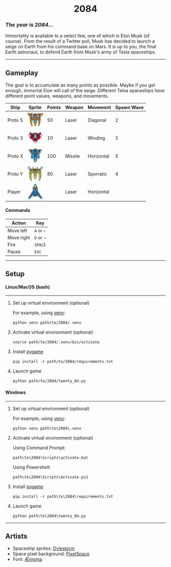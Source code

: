 <h1 align=center><b>2084</b></h1>

### *The year is 2084...*

Immortality is available to a select few, one of which is Elon Musk (of course). From the result of a Twitter poll, Musk has decided to launch a seige on Earth from his command base on Mars. It is up to you, the final Earth astronaut, to defend Earth from Musk's army of Tesla spaceships. 

---
## Gameplay



The goal is to accumulate as many points as possible. Maybe if you get enough, immortal Elon will call of the seige. Different Telsa spaceships have different point values, weapons, and movements.

| Ship    | Sprite                                                                         | Points | Weapon  | Movement   | Spawn Wave |
| ------- | ------------------------------------------------------------------------------ | ------ | ------- | ---------- | ---------- |
| Proto S | ![Proto S](https://github.com/grant-nations/2084/raw/main/data/orange_04.png)  | 50     | Laser   | Diagonal   | 2          |
| Proto 3 | ![Proto 3](https://github.com/grant-nations/2084/raw/main/data/red_03.png)     | 10     | Laser   | Winding    | 1          |
| Proto X | ![Proto X](https://github.com/grant-nations/2084/raw/main/data/metalic_06.png) | 100    | Missile | Horizontal | 5          |
| Proto Y | ![Proto Y](https://github.com/grant-nations/2084/raw/main/data/green_02.png)   | 80     | Laser   | Sporratic  | 4          |
| Player  | ![Player](https://github.com/grant-nations/2084/raw/main/data/player.png)      |        | Laser   | Horizontal |            |

#### Commands

| Action     | Key        |
| ---------- | ---------- |
| Move left  | `A` or `⇐` |
| Move right | `D` or `⇒` |
| Fire       | `SPACE`    |
| Pause      | `ESC`      |

---
## Setup

#### Linux/MacOS (bash)
---
1. Set up virtual environment (optional)
   
   For example, using [venv](https://docs.python.org/3/library/venv.html): 
   ```
   python venv path/to/2084/.venv
   ``` 

2. Activate virtual environment (optional)
   ```
   source path/to/2084/.venv/bin/activate
   ```
3. Install [pygame](https://www.pygame.org/news)
   ```
   pip install -r path/to/2084/requirements.txt
   ```
4. Launch game
   ```
   python path/to/2084/twenty_84.py
   ```
#### Windows
---
1. Set up virtual environment (optional)
   
   For example, using [venv](https://docs.python.org/3/library/venv.html): 
   ```
   python venv path\to\2084\.venv
   ``` 

2. Activate virtual environment (optional)

    Using Command Prompt:
   ```
   path\to\2084\Scripts\activate.bat
   ```
    Using Powershell:
   ```
   path\to\2084\Scripts\Activate.ps1
   ```

3. Install [pygame](https://www.pygame.org/news)
   ```
   pip install -r path\to\2084\requirements.txt
   ```
4. Launch game
   ```
   python path\to\2084\twenty_84.py
   ```

---
## Artists

- Spaceship sprites: [Dylestorm](https://livingtheindie.itch.io/)
- Space pixel background: [PixelSpace](https://deep-fold.itch.io/)
- Font: [Ænigma](https://www.dafont.com/upheaval.font)
